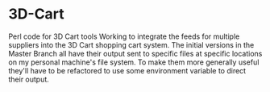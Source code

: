 # 3D-Cart
Perl code for 3D Cart tools
Working to integrate the feeds for multiple suppliers into the 3D Cart shopping cart system.
The initial versions in the Master Branch all have their output sent to specific files at specific locations on
my personal machine's file system.  To make them more generally useful they'll have to be refactored to use
some environment variable to direct their output.
